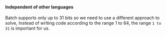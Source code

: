 #### Independent of other languages

Batch supports only up to 31 bits so we need to use a different approach to solve, Instead of writing code according to the range 1 to 64, the range `1 to 31` is important for us.
